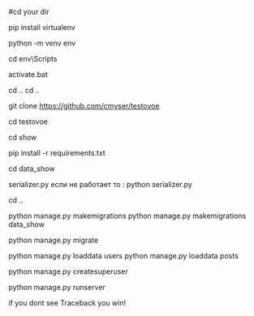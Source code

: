 #cd your dir

pip install virtualenv

python -m venv env 



cd env\Scripts

activate.bat


cd ..
cd ..

git clone https://github.com/cmyser/testovoe

cd testovoe

cd show 

pip install -r requirements.txt

cd data_show

serializer.py
если не работает то : python serializer.py

cd ..

python manage.py makemigrations
python manage.py makemigrations data_show

python manage.py migrate

python manage.py loaddata users
python manage.py loaddata posts

python manage.py createsuperuser 

python manage.py runserver 

if you dont see Traceback you win!


 
